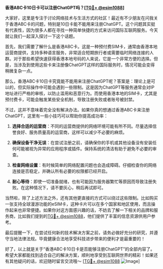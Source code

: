 **香港ABC卡10日卡可以注册ChatGPT吗？[[TG💪+ @esim1088](https://t.me/s/esim1088)]**

大家好，这里是专注于讨论网络技术与生活方式的社区！最近有不少朋友在问我关于香港ABC卡的问题，特别是10日卡能不能用来注册ChatGPT。这个问题其实挺有代表性，因为很多人都在寻找一种简单快捷的方式来访问国际互联网服务。今天就让我们一起深入探讨一下这个话题。

首先，我们需要了解什么是香港ABC卡。这是一种预付费SIM卡，通常由香港本地运营商提供，支持多种语言服务，非常适合短期旅行者或需要临时网络连接的人群。对于那些希望快速获得香港本地号码的人来说，它是一个非常方便的选择。但是，当涉及到使用这些卡来注册像ChatGPT这样的国际服务时，情况可能会变得稍微复杂一点。

那么，香港ABC卡10日卡究竟能不能用来注册ChatGPT呢？答案是：理论上是可以的，但实际操作中可能会遇到一些限制。这是因为ChatGPT等服务通常会对IP地址进行严格的审核，以防止滥用和恶意行为。而使用香港本地的SIM卡，尤其是预付费卡，可能会触发某些安全机制，导致注册失败或者账号被封禁。

不过，这并不意味着完全没有解决办法。如果你真的想通过香港ABC卡来注册ChatGPT，这里有一些小技巧可以帮助你提高成功率：

1. **选择合适的运营商**：不同的运营商提供的网络环境可能有所不同。尽量选择信誉良好、服务质量高的运营商，这样可以减少不必要的麻烦。
   
2. **确保设备干净无误**：在尝试注册之前，请确保你的手机或其他设备没有安装任何可能被视为异常的应用程序或插件。保持系统的清洁有助于避免不必要的审查。

3. **检查网络设置**：有时候简单的网络配置问题也会造成障碍。仔细检查你的网络连接是否稳定，并确认所有必要的权限都已经开启。

4. **耐心等待**：即使一切准备就绪，也有可能因为服务器繁忙等原因而导致注册失败。在这种情况下，请不要灰心，稍后再试即可。

当然啦，除了上述方法之外，还有其他更直接的方式可以绕过这些限制。比如购买一张支持全球漫游功能的eSIM卡，这种卡片可以在多个国家和地区使用，而且操作起来也非常便捷。如果你对这方面感兴趣的话，不妨去了解一下相关的品牌和服务商，比如我们提到的[TG💪+ @esim1088](https://t.me/s/esim1088)，他们提供了丰富的信息资源供用户参考。

最后提醒一下，在尝试任何新的技术解决方案之前，请务必做好充分的研究，并遵守当地法律法规。毕竟健康合法地享受科技进步带来的便利才是最重要的！

好了，以上就是关于“香港ABC卡10日卡是否能够注册ChatGPT”的全部内容了。希望大家都能找到适合自己的解决方案，顺利地享受到互联网世界的精彩！如果还有其他疑问的话，欢迎随时留言交流哦～ [[TG💪+ @esim1088](https://t.me/s/esim1088) ![Image](https://i.postimg.cc/4NQfJmqS/Snipaste-2025-05-13-00-14-12.png)]